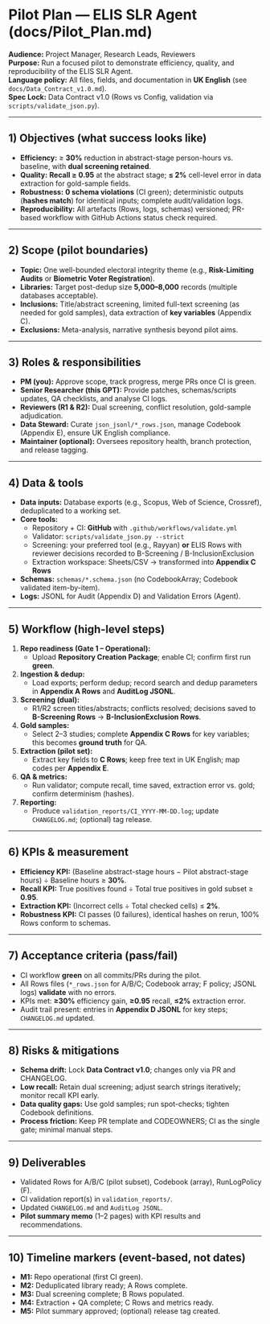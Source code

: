 # Pilot Plan — ELIS SLR Agent (docs/Pilot_Plan.md)

**Audience:** Project Manager, Research Leads, Reviewers  
**Purpose:** Run a focused pilot to demonstrate efficiency, quality, and reproducibility of the ELIS SLR Agent.  
**Language policy:** All files, fields, and documentation in **UK English** (see `docs/Data_Contract_v1.0.md`).  
**Spec Lock:** Data Contract v1.0 (Rows vs Config, validation via `scripts/validate_json.py`).

---

## 1) Objectives (what success looks like)
- **Efficiency:** ≥ **30%** reduction in abstract-stage person-hours vs. baseline, with **dual screening retained**.  
- **Quality:** **Recall ≥ 0.95** at the abstract stage; **≤ 2%** cell-level error in data extraction for gold-sample fields.  
- **Robustness:** **0 schema violations** (CI green); deterministic outputs (**hashes match**) for identical inputs; complete audit/validation logs.  
- **Reproducibility:** All artefacts (Rows, logs, schemas) versioned; PR-based workflow with GitHub Actions status check required.

---

## 2) Scope (pilot boundaries)
- **Topic:** One well-bounded electoral integrity theme (e.g., **Risk-Limiting Audits** or **Biometric Voter Registration**).  
- **Libraries:** Target post-dedup size **5,000–8,000** records (multiple databases acceptable).  
- **Inclusions:** Title/abstract screening, limited full-text screening (as needed for gold samples), data extraction of **key variables** (Appendix C).  
- **Exclusions:** Meta-analysis, narrative synthesis beyond pilot aims.

---

## 3) Roles & responsibilities
- **PM (you):** Approve scope, track progress, merge PRs once CI is green.  
- **Senior Researcher (this GPT):** Provide patches, schemas/scripts updates, QA checklists, and analyse CI logs.  
- **Reviewers (R1 & R2):** Dual screening, conflict resolution, gold-sample adjudication.  
- **Data Steward:** Curate `json_jsonl/*_rows.json`, manage Codebook (Appendix E), ensure UK English compliance.  
- **Maintainer (optional):** Oversees repository health, branch protection, and release tagging.

---

## 4) Data & tools
- **Data inputs:** Database exports (e.g., Scopus, Web of Science, Crossref), deduplicated to a working set.  
- **Core tools:**  
  - Repository + CI: **GitHub** with `.github/workflows/validate.yml`  
  - Validator: `scripts/validate_json.py --strict`  
  - Screening: your preferred tool (e.g., Rayyan) **or** ELIS Rows with reviewer decisions recorded to B-Screening / B-InclusionExclusion  
  - Extraction workspace: Sheets/CSV → transformed into **Appendix C Rows**  
- **Schemas:** `schemas/*.schema.json` (no CodebookArray; Codebook validated item-by-item).  
- **Logs:** JSONL for Audit (Appendix D) and Validation Errors (Agent).

---

## 5) Workflow (high-level steps)
1. **Repo readiness (Gate 1 – Operational):**  
   - Upload **Repository Creation Package**; enable CI; confirm first run **green**.  
2. **Ingestion & dedup:**  
   - Load exports; perform dedup; record search and dedup parameters in **Appendix A Rows** and **AuditLog JSONL**.  
3. **Screening (dual):**  
   - R1/R2 screen titles/abstracts; conflicts resolved; decisions saved to **B-Screening Rows** → **B-InclusionExclusion Rows**.  
4. **Gold samples:**  
   - Select 2–3 studies; complete **Appendix C Rows** for key variables; this becomes **ground truth** for QA.  
5. **Extraction (pilot set):**  
   - Extract key fields to **C Rows**; keep free text in UK English; map codes per **Appendix E**.  
6. **QA & metrics:**  
   - Run validator; compute recall, time saved, extraction error vs. gold; confirm determinism (hashes).  
7. **Reporting:**  
   - Produce `validation_reports/CI_YYYY-MM-DD.log`; update `CHANGELOG.md`; (optional) tag release.

---

## 6) KPIs & measurement
- **Efficiency KPI:** (Baseline abstract-stage hours − Pilot abstract-stage hours) ÷ Baseline hours ≥ **30%**.  
- **Recall KPI:** True positives found ÷ Total true positives in gold subset ≥ **0.95**.  
- **Extraction KPI:** (Incorrect cells ÷ Total checked cells) ≤ **2%**.  
- **Robustness KPI:** CI passes (0 failures), identical hashes on rerun, 100% Rows conform to schemas.

---

## 7) Acceptance criteria (pass/fail)
- CI workflow **green** on all commits/PRs during the pilot.  
- All Rows files (`*_rows.json` for A/B/C; Codebook array; F policy; JSONL logs) **validate** with no errors.  
- KPIs met: **≥30%** efficiency gain, **≥0.95** recall, **≤2%** extraction error.  
- Audit trail present: entries in **Appendix D JSONL** for key steps; `CHANGELOG.md` updated.

---

## 8) Risks & mitigations
- **Schema drift:** Lock **Data Contract v1.0**; changes only via PR and CHANGELOG.  
- **Low recall:** Retain dual screening; adjust search strings iteratively; monitor recall KPI early.  
- **Data quality gaps:** Use gold samples; run spot-checks; tighten Codebook definitions.  
- **Process friction:** Keep PR template and CODEOWNERS; CI as the single gate; minimal manual steps.

---

## 9) Deliverables
- Validated Rows for A/B/C (pilot subset), Codebook (array), RunLogPolicy (F).  
- CI validation report(s) in `validation_reports/`.  
- Updated `CHANGELOG.md` and `AuditLog JSONL`.  
- **Pilot summary memo** (1–2 pages) with KPI results and recommendations.

---

## 10) Timeline markers (event-based, not dates)
- **M1:** Repo operational (first CI green).  
- **M2:** Deduplicated library ready; A Rows complete.  
- **M3:** Dual screening complete; B Rows populated.  
- **M4:** Extraction + QA complete; C Rows and metrics ready.  
- **M5:** Pilot summary approved; (optional) release tag created.

